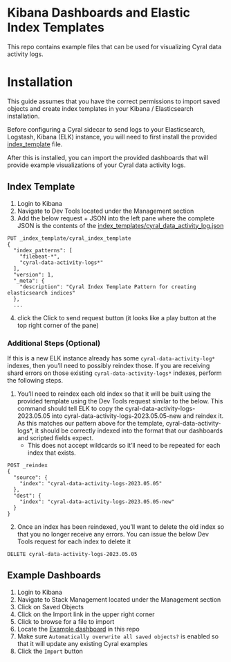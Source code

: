 # Kibana Dashboards and Elastic Index Templates

This repo contains example files that can be used for visualizing Cyral data activity logs.

# Installation

This guide assumes that you have the correct permissions to import saved objects and create index templates in your Kibana / Elasticsearch installation.

Before configuring a Cyral sidecar to send logs to your Elasticsearch, Logstash, Kibana (ELK) instance, you will need to first install the provided [index_template](index_templates/cyral_data_activity_log.json) file.

After this is installed, you can import the provided dashboards that will provide example visualizations of your Cyral data activity logs.

## Index Template

1. Login to Kibana
2. Navigate to Dev Tools located under the Management section
3. Add the below request + JSON into the left pane where the complete JSON is the contents of the [index_templates/cyral_data_activity_log.json](index_templates/cyral_data_activity_log.json)
```
PUT _index_template/cyral_index_template
{
  "index_patterns": [
    "filebeat-*",
    "cyral-data-activity-logs*"
  ],
  "version": 1,
  "_meta": {
    "description": "Cyral Index Template Pattern for creating elasticsearch indices"
  },
  ...
```
4. click the Click to send request button (it looks like a play button at the top right corner of the pane)

### Additional Steps (Optional)

If this is a new ELK instance already has some `cyral-data-activity-log*` indexes, then you’ll need to possibly reindex those. If you are receiving shard errors on those existing `cyral-data-activity-logs*` indexes, perform the following steps.

1. You’ll need to reindex each old index so that it will be built using the provided template using the Dev Tools request similar to the below. This command should tell ELK to copy the cyral-data-activity-logs-2023.05.05 into cyral-data-activity-logs-2023.05.05-new and reindex it. As this matches our pattern above for the template, cyral-data-activity-logs*, it should be correctly indexed into the format that our dashboards and scripted fields expect.
   - This does not accept wildcards so it’ll need to be repeated for each index that exists.
```
POST _reindex
{
  "source": {
    "index": "cyral-data-activity-logs-2023.05.05"
  },
  "dest": {
    "index": "cyral-data-activity-logs-2023.05.05-new"
  }
}
```
2. Once an index has been reindexed, you’ll want to delete the old index so that you no longer receive any errors. You can issue the below Dev Tools request for each index to delete it
```
DELETE cyral-data-activity-logs-2023.05.05
```
## Example Dashboards

1. Login to Kibana
2. Navigate to Stack Management located under the Management section
3. Click on Saved Objects
4. Click on the Import link in the upper right corner
5. Click to browse for a file to import
6. Locate the [Example dashboard](dashboards/Standard_dashboard_v2.0.ndjson) in this repo
7. Make sure `Automatically overwrite all saved objects?` is enabled so that it will update any existing Cyral examples
8. Click the `Import` button